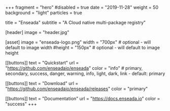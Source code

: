 +++
fragment = "hero"
#disabled = true
date = "2019-11-28"
weight = 50
background = "light"
particles = true

title = "Enseada"
subtitle = "A Cloud native multi-package registry"

[header]
  image = "header.jpg"

[asset]
  image = "enseada-logo.png"
  width = "700px" # optional - will default to image width
  #height = "150px" # optional - will default to image height

[[buttons]]
  text = "Quickstart"
  url = "https://github.com/enseadaio/enseada"
  color = "info" # primary, secondary, success, danger, warning, info, light, dark, link - default: primary

[[buttons]]
  text = "Download"
  url = "https://github.com/enseadaio/enseada/releases"
  color = "primary"

[[buttons]]
  text = "Documentation"
  url = "https://docs.enseada.io"
  color = "success"
+++

